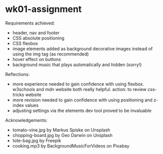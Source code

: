 # wk01-assignment

Requirements achieved:

- header, nav and footer
- CSS absolute positioning
- CSS flexbox
- image elements added as background decorative images instead of using the img tag (as recommended)
- hover effect on buttons
- background music that plays automatically and hidden (sorry!)

Reflections:

- more experience needed to gain confidence with using flexbox. w3schools and mdn website both really helpful. action: to review css-tricks website
- more revision needed to gain confidence with using positioning and z-index values
- adjusting settings via the elements dev tool proved to be invaluable

Acknowledgements:

- tomato-vine.jpg by Markus Spiske on Unsplash
- chopping-board.jpg by Geo Darwin on Unsplash
- tote-bag.jpg by Freepik
- cooking.mp3 by BackgroundMusicForVideos on Pixabay
